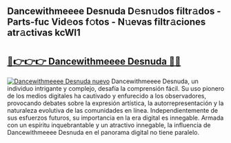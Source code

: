 ## Dancewithmeeee Desnuda D𝚎sn𝚞dos filtr𝚊dos - Parts-fuc Vid𝚎os f𝚘tos - N𝚞evas filtr𝚊ciones atr𝚊ctivas kcWl1

# <h2><a href="http://mb0s6ou.tromn.icu/?c=Dancewithmeeee+Desnuda">🔗👉👉👉 Dancewithmeeee Desnuda 🔗🔗</a></h2>

[![Dancewithmeeee Desnuda nuevo](https://i.imgur.com/pEAQMta.gif)](http://mb0s6ou.tromn.icu/?c=Dancewithmeeee+Desnuda)
Dancewithmeeee Desnuda, un individuo intrigante y complejo, desafía la comprensión fácil. Su uso pionero de los medios digitales ha cautivado y enfurecido a los observadores, provocando debates sobre la expresión artística, la autorrepresentación y la naturaleza evolutiva de las comunidades en línea. Independientemente de sus esfuerzos futuros, su importancia en la era digital es innegable. Armada con un espíritu inquebrantable y un atractivo innegable, la influencia de Dancewithmeeee Desnuda en el panorama digital no tiene paralelo.
